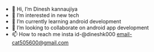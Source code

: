 - 👋 Hi, I’m Dinesh kannaujiya
- 👀 I’m interested in new tech
- 🌱 I’m currently learning android development
- 💞️ I’m looking to collaborate on android app development
- 📫 How to reach me insta id-@dineshk000 email-cat505600@gmail.com

